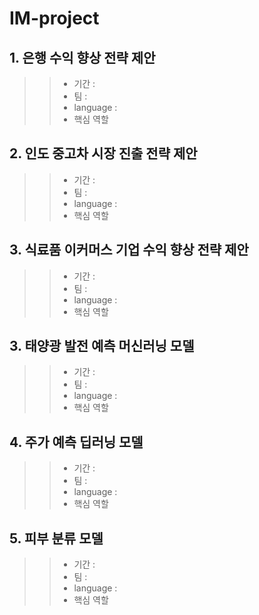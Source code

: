 # IM-project

## 1. 은행 수익 향상 전략 제안
>> - 기간 :
>> - 팀 :
>> - language :
>> - 핵심 역할

## 2. 인도 중고차 시장 진출 전략 제안
>> - 기간 :
>> - 팀 :
>> - language :
>> - 핵심 역할

## 3. 식료품 이커머스 기업 수익 향상 전략 제안
>> - 기간 :
>> - 팀 :
>> - language :
>> - 핵심 역할

## 3. 태양광 발전 예측 머신러닝 모델 
>> - 기간 :
>> - 팀 :
>> - language :
>> - 핵심 역할

## 4. 주가 예측 딥러닝 모델
>> - 기간 :
>> - 팀 :
>> - language :
>> - 핵심 역할

## 5. 피부 분류 모델
>> - 기간 :
>> - 팀 :
>> - language :
>> - 핵심 역할
